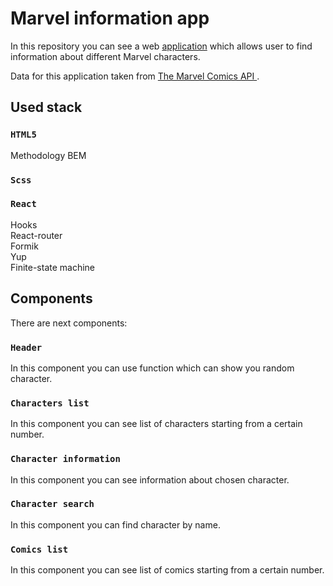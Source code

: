 # Marvel information app 

In this repository you can see a web [application](http://marvel.dimatarasov.com) which allows user to find information about different Marvel characters.

Data for this application taken from [The Marvel Comics API ](https://developer.marvel.com).
## Used stack
### `HTML5`
Methodology BEM
### `Scss`

### `React`
Hooks\
React-router\
Formik\
Yup\
Finite-state machine

## Components

There are next components: 

### `Header`
In this component you can use function which can show you random character.

### `Characters list`
In this component you can see list of characters starting from a certain number. 

### `Character information`
In this component you can see information about chosen character.

### `Character search`
In this component you can find character by name.

### `Comics list`
In this component you can see list of comics starting from a certain number. 
